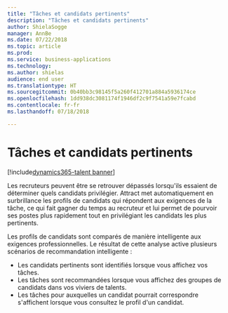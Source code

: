```yaml
---
title: "Tâches et candidats pertinents"
description: "Tâches et candidats pertinents"
author: ShielaSogge
manager: AnnBe
ms.date: 07/22/2018
ms.topic: article
ms.prod: 
ms.service: business-applications
ms.technology: 
ms.author: shielas
audience: end user
ms.translationtype: HT
ms.sourcegitcommit: 0b40bb3c98145f5a260f412701a884a5936174ce
ms.openlocfilehash: 1dd938dc3081174f1946df2c9f7541a59e7fcabd
ms.contentlocale: fr-fr
ms.lasthandoff: 07/18/2018

---
```


# <a name="relevant-jobs-and-candidates"></a>Tâches et candidats pertinents

[!include[dynamics365-talent banner](../../includes/dynamics365-talent.md)]

Les recruteurs peuvent être se retrouver dépassés lorsqu'ils essaient de déterminer quels candidats privilégier.
Attract met automatiquement en surbrillance les profils de candidats qui répondent aux exigences de la tâche, ce qui fait gagner du temps au recruteur et lui permet de pourvoir ses postes plus rapidement tout en privilégiant les candidats les plus pertinents.

Les profils de candidats sont comparés de manière intelligente aux exigences professionnelles. Le résultat de cette analyse active plusieurs scénarios de recommandation intelligente :

-   Les candidats pertinents sont identifiés lorsque vous affichez vos tâches.
-   Les tâches sont recommandées lorsque vous affichez des groupes de candidats dans vos viviers de talents.
-   Les tâches pour auxquelles un candidat pourrait correspondre s'affichent lorsque vous consultez le profil d'un candidat.
    
<!--
## Who uses this feature
Recruiters
## Availability
Cloud
## Regional availability
Global
-->

